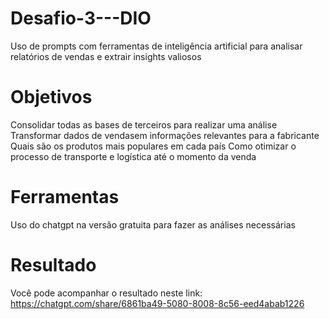 # Desafio-3---DIO
Uso de prompts com ferramentas de inteligência artificial para analisar relatórios de vendas e extrair insights valiosos
# Objetivos
 Consolidar todas as bases de terceiros para realizar uma análise
 Transformar dados de vendasem informações relevantes para a fabricante
 Quais são os produtos mais populares em cada país
 Como otimizar o processo de transporte e logística até o momento da venda
 # Ferramentas
 Uso do chatgpt na versão gratuita para fazer as análises necessárias
# Resultado
Você pode acompanhar o resultado neste link: https://chatgpt.com/share/6861ba49-5080-8008-8c56-eed4abab1226
